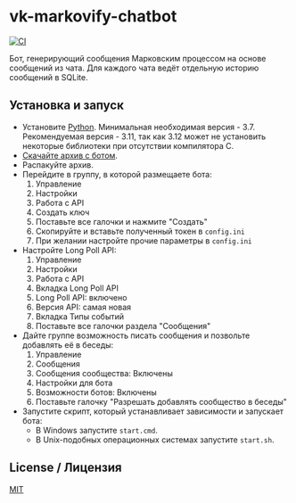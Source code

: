# vk-markovify-chatbot

[![CI](https://github.com/monosans/vk-markovify-chatbot/actions/workflows/ci.yml/badge.svg)](https://github.com/monosans/vk-markovify-chatbot/actions/workflows/ci.yml)

Бот, генерирующий сообщения Марковским процессом на основе сообщений из чата. Для каждого чата ведёт отдельную историю сообщений в SQLite.

## Установка и запуск

- Установите [Python](https://python.org/downloads). Минимальная необходимая версия - 3.7. Рекомендуемая версия - 3.11, так как 3.12 может не установить некоторые библиотеки при отсутствии компилятора C.
- [Скачайте архив с ботом](https://github.com/monosans/vk-markovify-chatbot/archive/refs/heads/main.zip).
- Распакуйте архив.
- Перейдите в группу, в которой размещаете бота:
  1. Управление
  1. Настройки
  1. Работа с API
  1. Создать ключ
  1. Поставьте все галочки и нажмите "Создать"
  1. Скопируйте и вставьте полученный токен в `config.ini`
  1. При желании настройте прочие параметры в `config.ini`
- Настройте Long Poll API:
  1. Управление
  1. Настройки
  1. Работа с API
  1. Вкладка Long Poll API
  1. Long Poll API: включено
  1. Версия API: самая новая
  1. Вкладка Типы событий
  1. Поставьте все галочки раздела "Сообщения"
- Дайте группе возможность писать сообщения и позвольте добавлять её в беседы:
  1. Управление
  1. Сообщения
  1. Сообщения сообщества: Включены
  1. Настройки для бота
  1. Возможности ботов: Включены
  1. Поставьте галочку "Разрешать добавлять сообщество в беседы"
- Запустите скрипт, который устанавливает зависимости и запускает бота:
  - В Windows запустите `start.cmd`.
  - В Unix-подобных операционных системах запустите `start.sh`.

## License / Лицензия

[MIT](LICENSE)
